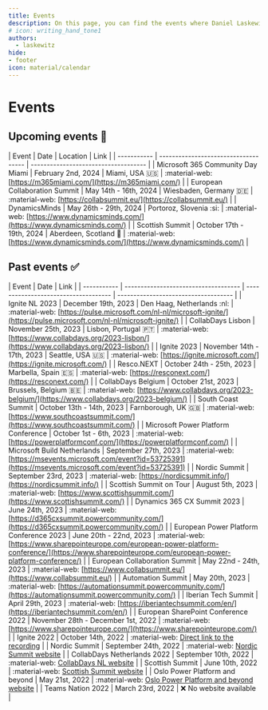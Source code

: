 ```yaml
---
title: Events
description: On this page, you can find the events where Daniel Laskewitz has been and will be in the future.
# icon: writing_hand_tone1
authors:
  - laskewitz
hide:
- footer
icon: material/calendar
---
```

# Events

## Upcoming events 📆

| Event | Date | Location | Link |
| ----------- | ------------------------------------ | ------------------------------------ |
| Microsoft 365 Community Day Miami | February 2nd, 2024 | Miami, USA :us: | :material-web: [https://m365miami.com/](https://m365miami.com/) |
| European Collaboration Summit | May 14th - 16th, 2024 | Wiesbaden, Germany :de: | :material-web: [https://collabsummit.eu/](https://collabsummit.eu/) |
| DynamicsMinds | May 26th - 29th, 2024 | Portoroz, Slovenia :si: | :material-web: [https://www.dynamicsminds.com/](https://www.dynamicsminds.com/) |
| Scottish Summit | October 17th - 19th, 2024 | Aberdeen, Scotland :scotland: | :material-web: [https://www.dynamicsminds.com/](https://www.dynamicsminds.com/) |
<!-- | Name | Date | :nl: | :material-web: [website](website) | -->

## Past events ✅

| Event | Date | Link |
| ----------- | ------------------------------------ | ------------------------------------ | ------------------------------------ |
| Ignite NL 2023 | December 19th, 2023 | Den Haag, Netherlands :nl: | :material-web: [https://pulse.microsoft.com/nl-nl/microsoft-ignite/](https://pulse.microsoft.com/nl-nl/microsoft-ignite/) |
| CollabDays Lisbon | November 25th, 2023 | Lisbon, Portugal :portugal: | :material-web: [https://www.collabdays.org/2023-lisbon/](https://www.collabdays.org/2023-lisbon/) |
| Ignite 2023 | November 14th - 17th, 2023 | Seattle, USA :us: | :material-web: [https://ignite.microsoft.com/](https://ignite.microsoft.com/) |
| Resco.NEXT | October 24th - 25th, 2023 | Marbella, Spain :es: | :material-web: [https://resconext.com/](https://resconext.com/) |
| CollabDays Belgium | October 21st, 2023 | Brussels, Belgium :belgium: | :material-web: [https://www.collabdays.org/2023-belgium/](https://www.collabdays.org/2023-belgium/) |
| South Coast Summit | October 13th - 14th, 2023 | Farnborough, UK :gb: | :material-web: [https://www.southcoastsummit.com/](https://www.southcoastsummit.com/) |
| Microsoft Power Platform Conference | October 1st - 6th, 2023 | :material-web: [https://powerplatformconf.com/](https://powerplatformconf.com/) |
| Microsoft Build Netherlands | September 27th, 2023 | :material-web: [https://msevents.microsoft.com/event?id=53725391](https://msevents.microsoft.com/event?id=53725391) |
| Nordic Summit | September 23rd, 2023 | :material-web: [https://nordicsummit.info/](https://nordicsummit.info/) |
| Scottish Summit on Tour | August 5th, 2023 | :material-web: [https://www.scottishsummit.com/](https://www.scottishsummit.com/) |
| Dynamics 365 CX Summit 2023 | June 24th, 2023 | :material-web: [https://d365cxsummit.powercommunity.com/](https://d365cxsummit.powercommunity.com/) |
| European Power Platform Conference 2023 | June 20th - 22nd, 2023 | :material-web: [https://www.sharepointeurope.com/european-power-platform-conference/](https://www.sharepointeurope.com/european-power-platform-conference/) |
| European Collaboration Summit | May 22nd - 24th, 2023 | :material-web: [https://www.collabsummit.eu/](https://www.collabsummit.eu/) |
| Automation Summit | May 20th, 2023 | :material-web: [https://automationsummit.powercommunity.com/](https://automationsummit.powercommunity.com/) |
| Iberian Tech Summit | April 29th, 2023 | :material-web: [https://iberiantechsummit.com/en/](https://iberiantechsummit.com/en/) |
| European SharePoint Conference 2022 | November 28th - December 1st, 2022 | :material-web: [https://www.sharepointeurope.com/](https://www.sharepointeurope.com/) |
| Ignite 2022 | October 14th, 2022 | :material-web: [Direct link to the recording](https://ignite.microsoft.com/en-US/sessions/1d0792dd-3f20-4aa2-94d8-537d7d77d86d) |
| Nordic Summit | September 24th, 2022 | :material-web: [Nordic Summit website](https://nordicsummit.info/) |
| CollabDays Netherlands 2022 | September 10th, 2022 | :material-web: [CollabDays NL website](https://www.collabdays.org/2022-nl/) |
| Scottish Summit | June 10th, 2022 | :material-web: [Scottish Summit website](https://scottishsummit.com/) |
| Oslo Power Platform and beyond | May 21st, 2022 | :material-web: [Oslo Power Platform and beyond website](https://oslo-power-platform-and-beyond.sessionize.com/) |
| Teams Nation 2022 | March 23rd, 2022 | :x: No website available |
